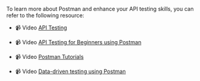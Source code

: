 
To learn more about Postman and enhance your API testing skills, you can refer to the following resource:

- 📹  Video [API Testing](https://www.youtube.com/playlist?list=PLbJF4g421wqkHqwmpnIb54F85YcfSLd2t)
- 📹  Video [API Testing for Beginners using Postman ](https://www.youtube.com/watch?v=QzGK1pf1GTQ)
- 📹  Video [Postman Tutorials ](https://www.youtube.com/watch?v=hTG-TihHfjI&list=PLbw0NwfOlr_xCz2JYvjTPp_JcpWXLBRpa&index=4)

 - 📹  Video [Data-driven testing using Postman](https://www.youtube.com/watch?v=fr7UpFNQbLw)



